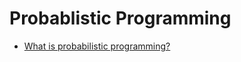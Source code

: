 Probablistic Programming
========================
* [What is probabilistic programming?](http://radar.oreilly.com/2013/04/probabilistic-programming.html)
